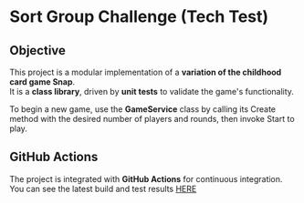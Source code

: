 # Sort Group Challenge (Tech Test)

## Objective  
This project is a modular implementation of a **variation of the childhood card game Snap**.  
It is a **class library**, driven by **unit tests** to validate the game's functionality.

To begin a new game, use the **GameService** class by calling its Create method with the desired number of players and rounds, then invoke Start to play.

## GitHub Actions  
The project is integrated with **GitHub Actions** for continuous integration.  
You can see the latest build and test results [HERE](https://github.com/benedwhite/SortGroupChallenge/actions)
